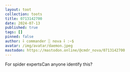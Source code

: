 ```yaml
---
layout: toot
collection: toots
title: 0713142700
date: 2024-07-13
published: true
tags: []
pinned: false
author: ⸸ commander ░ nova ⸸ :~$
avatar: /img/avatar/daemon.jpeg
mastodon: https://mastodon.online/@cmdr_nova/0713142700
---
```


For spider expertsCan anyone identify this?
